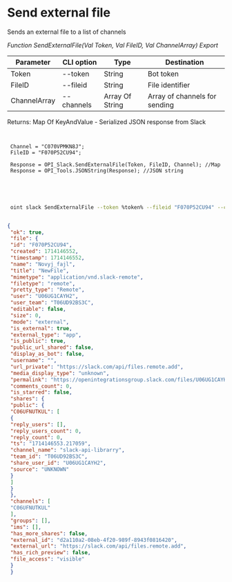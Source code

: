 ﻿---
sidebar_position: 4
---

# Send external file
 Sends an external file to a list of channels


*Function SendExternalFile(Val Token, Val FileID, Val ChannelArray) Export*

 | Parameter | CLI option | Type | Destination |
 |-|-|-|-|
 | Token | --token | String | Bot token |
 | FileID | --fileid | String | File identifier |
 | ChannelArray | --channels | Array Of String | Array of channels for sending |

 
 Returns: Map Of KeyAndValue - Serialized JSON response from Slack

```bsl title="Code example"
	
 
 Channel = "C070VPMKN8J";
 FileID = "F070P52CU94";
 
 Response = OPI_Slack.SendExternalFile(Token, FileID, Channel); //Map
 Response = OPI_Tools.JSONString(Response); //JSON string
 
 
	
```

```sh title="CLI command example"
 
 oint slack SendExternalFile --token %token% --fileid "F070P52CU94" --channels %channels%


```


```json title="Result"

{
 "ok": true,
 "file": {
 "id": "F070P52CU94",
 "created": 1714146552,
 "timestamp": 1714146552,
 "name": "Novyj_fajl",
 "title": "NewFile",
 "mimetype": "application/vnd.slack-remote",
 "filetype": "remote",
 "pretty_type": "Remote",
 "user": "U06UG1CAYH2",
 "user_team": "T06UD92BS3C",
 "editable": false,
 "size": 0,
 "mode": "external",
 "is_external": true,
 "external_type": "app",
 "is_public": true,
 "public_url_shared": false,
 "display_as_bot": false,
 "username": "",
 "url_private": "https://slack.com/api/files.remote.add",
 "media_display_type": "unknown",
 "permalink": "https://openintegrationsgroup.slack.com/files/U06UG1CAYH2/F070P52CU94/novyj_fajl",
 "comments_count": 0,
 "is_starred": false,
 "shares": {
 "public": {
 "C06UFNUTKUL": [
 {
 "reply_users": [],
 "reply_users_count": 0,
 "reply_count": 0,
 "ts": "1714146553.217059",
 "channel_name": "slack-api-librarry",
 "team_id": "T06UD92BS3C",
 "share_user_id": "U06UG1CAYH2",
 "source": "UNKNOWN"
 }
 ]
 }
 },
 "channels": [
 "C06UFNUTKUL"
 ],
 "groups": [],
 "ims": [],
 "has_more_shares": false,
 "external_id": "d2a110a2-08eb-4f20-989f-8943f0816420",
 "external_url": "https://slack.com/api/files.remote.add",
 "has_rich_preview": false,
 "file_access": "visible"
 }
 }

```
